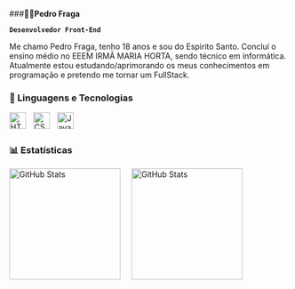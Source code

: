 ###**🧑‍💻Pedro Fraga**

**`Desenvolvedor Front-End`**

Me chamo Pedro Fraga, tenho 18 anos e sou do Espirito Santo. Concluí o ensino médio no EEEM IRMÃ MARIA HORTA, sendo técnico em informática. Atualmente estou estudando/aprimorando os meus conhecimentos em programação e pretendo me tornar um FullStack. 

### 🤖 Linguagens e Tecnologias

<img 
    align="left" 
    alt="HTML"
    title="HTML" 
    width="30px" 
    style="padding-right: 10px;" 
    src="https://cdn.jsdelivr.net/gh/devicons/devicon@latest/icons/html5/html5-original.svg" 
/>

<img 
    align="left" 
    alt="CSS" 
    title="CSS"
    width="30px" 
    style="padding-right: 10px;" 
    src="https://cdn.jsdelivr.net/gh/devicons/devicon@latest/icons/css3/css3-original.svg" 
/>

<img 
    align="left" 
    alt="JavaScript" 
    title="JavaScript"
    width="30px" 
    style="padding-right: 10px;" 
    src="https://cdn.jsdelivr.net/gh/devicons/devicon@latest/icons/javascript/javascript-original.svg" 
/>

<br/>
<br/>

### 📊 Estatísticas 

<div style="display: flex; align-items: center; gap: 20px;">
  <img 
    alt="GitHub Stats" 
    height="200" 
    src="https://github-readme-stats.vercel.app/api?username=Pedr-Cloud&show_icons=true&theme=dracula&locale=pt-br" 
  />
  <img 
    alt="GitHub Stats" 
    height="200" 
    src="https://github-readme-stats.vercel.app/api/top-langs/?username=Pedr-cloud&theme=dracula&layout=compact&custom_title=Tecnologias" 
  />
</div>



